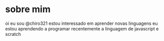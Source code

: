 # sobre mim


  oi eu sou @chiro321
  estou interessado em aprender novas linguagens
  eu estou aprendendo a programar recentemente a linguagem de javascript e scratch

<!---
chiro321/chiro321 is a ✨ special ✨ repository because its `README.md` (this file) appears on your GitHub profile.
You can click the Preview link to take a look at your changes.
--->
